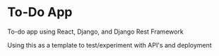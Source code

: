 # To-Do App
To-do app using React, Django, and Django Rest Framework

Using this as a template to test/experiment with API's and deployment
